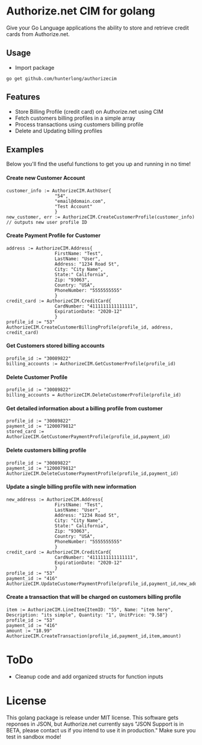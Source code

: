 # Authorize.net CIM for golang

Give your Go Language applications the ability to store and retrieve credit cards from Authorize.net.


## Usage

* Import package
```
go get github.com/hunterlong/authorizecim
```

## Features
* Store Billing Profile (credit card) on Authorize.net using CIM
* Fetch customers billing profiles in a simple array
* Process transactions using customers billing profile
* Delete and Updating billing profiles


## Examples
Below you'll find the useful functions to get you up and running in no time!

#### Create new Customer Account
```
customer_info := AuthorizeCIM.AuthUser{
                  "54",
                  "email@domain.com",
                  "Test Account"
                  }
new_customer, err := AuthorizeCIM.CreateCustomerProfile(customer_info)
// outputs new user profile ID
```

#### Create Payment Profile for Customer
```
address := AuthorizeCIM.Address{
                  FirstName: "Test", 
                  LastName: "User", 
                  Address: "1234 Road St", 
                  City: "City Name", 
                  State:" California",
                  Zip: "93063", 
                  Country: "USA", 
                  PhoneNumber: "5555555555"
                  }
credit_card := AuthorizeCIM.CreditCard{
                  CardNumber: "4111111111111111", 
                  ExpirationDate: "2020-12"
                  }
profile_id := "53"
AuthorizeCIM.CreateCustomerBillingProfile(profile_id, address, credit_card)
```
#### Get Customers stored billing accounts
```
profile_id := "30089822"
billing_accounts := AuthorizeCIM.GetCustomerProfile(profile_id)
```

#### Delete Customer Profile
```
profile_id := "30089822"
billing_accounts = AuthorizeCIM.DeleteCustomerProfile(profile_id)
```

#### Get detailed information about a billing profile from customer
```
profile_id := "30089822"
payment_id := "1200079812"
stored_card := AuthorizeCIM.GetCustomerPaymentProfile(profile_id,payment_id)
```

#### Delete customers billing profile
```
profile_id := "30089822"
payment_id := "1200079812"
AuthorizeCIM.DeleteCustomerPaymentProfile(profile_id,payment_id)
```

#### Update a single billing profile with new information
```
new_address := AuthorizeCIM.Address{
                  FirstName: "Test", 
                  LastName: "User", 
                  Address: "1234 Road St", 
                  City: "City Name", 
                  State:" California",
                  Zip: "93063", 
                  Country: "USA", 
                  PhoneNumber: "5555555555"
                  }
credit_card := AuthorizeCIM.CreditCard{
                  CardNumber: "4111111111111111", 
                  ExpirationDate: "2020-12"
                  }
profile_id := "53"
payment_id := "416"
AuthorizeCIM.UpdateCustomerPaymentProfile(profile_id,payment_id,new_address,credit_card)
```

#### Create a transaction that will be charged on customers billing profile
```
item := AuthorizeCIM.LineItem{ItemID: "55", Name: "item here", Description: "its simple", Quantity: "1", UnitPrice: "9.58"}
profile_id := "53"
payment_id := "416"
amount := "18.99"
AuthorizeCIM.CreateTransaction(profile_id,payment_id,item,amount)
```

# ToDo
* Cleanup code and add organized structs for function inputs


# License
This golang package is release under MIT license. This software gets reponses in JSON, but Authorize.net currently says "JSON Support is in BETA, please contact us if you intend to use it in production." Make sure you test in sandbox mode!
